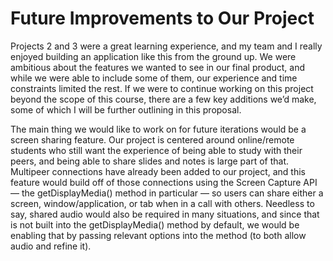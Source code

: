 # Future Improvements to Our Project

Projects 2 and 3 were a great learning experience, and my team and I really enjoyed building an application like this from the ground up. We were ambitious about the features we wanted to see in our final product, and while we were able to include some of them, our experience and time constraints limited the rest. If we were to continue working on this project beyond the scope of this course, there are a few key additions we’d make, some of which I will be further outlining in this proposal.

The main thing we would like to work on for future iterations would be a screen sharing feature. Our project is centered around online/remote students who still want the experience of being able to study with their peers, and being able to share slides and notes is large part of that. Multipeer connections have already been added to our project, and this feature would build off of those connections using the Screen Capture API — the getDisplayMedia() method in particular — so users can share either a screen, window/application, or tab when in a call with others. Needless to say, shared audio would also be required in many situations, and since that is not built into the getDisplayMedia() method by default, we would be enabling that by passing relevant options into the method (to both allow audio and refine it).
